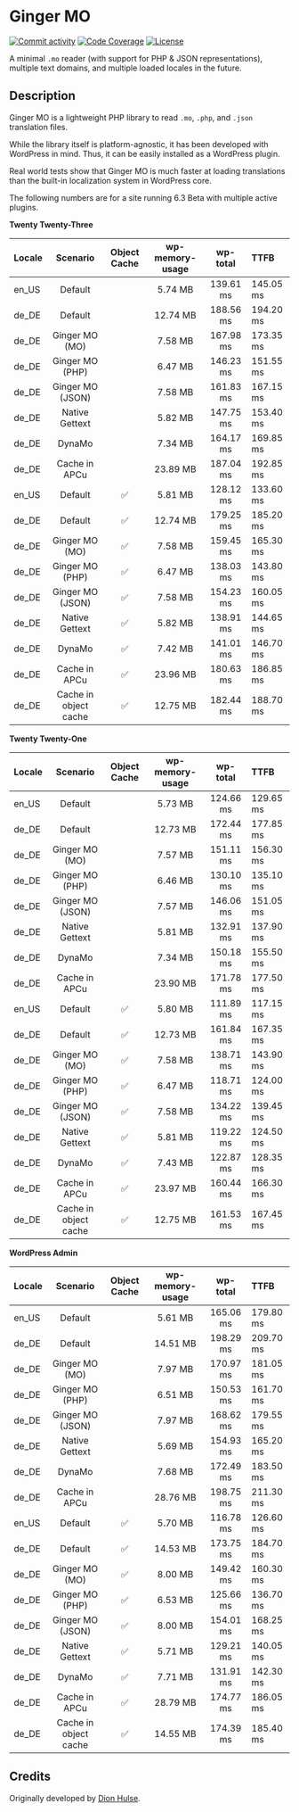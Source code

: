 # Ginger MO

[![Commit activity](https://img.shields.io/github/commit-activity/m/swissspidy/ginger-mo)](https://github.com/swissspidy/ginger-mo/pulse/monthly)
[![Code Coverage](https://codecov.io/gh/swissspidy/ginger-mo/branch/main/graph/badge.svg)](https://codecov.io/gh/swissspidy/ginger-mo)
[![License](https://img.shields.io/github/license/swissspidy/ginger-mo)](https://github.com/swissspidy/ginger-mo/blob/main/LICENSE)

A minimal `.mo` reader (with support for PHP & JSON representations), multiple text domains, and multiple loaded locales in the future.

## Description

Ginger MO is a lightweight PHP library to read `.mo`, `.php`, and `.json` translation files.

While the library itself is platform-agnostic, it has been developed with WordPress in mind. Thus, it can be easily installed as a WordPress plugin.

Real world tests show that Ginger MO is much faster at loading translations than the built-in localization system in WordPress core.

The following numbers are for a site running 6.3 Beta with multiple active plugins.

**Twenty Twenty-Three**

| Locale |       Scenario        | Object Cache | wp-memory-usage | wp-total  | TTFB      |
|:-------|:---------------------:|:------------:|:---------------:|:---------:|:----------|
| en_US  |        Default        |              |     5.74 MB     | 139.61 ms | 145.05 ms |
| de_DE  |        Default        |              |    12.74 MB     | 188.56 ms | 194.20 ms |
| de_DE  |    Ginger MO (MO)     |              |     7.58 MB     | 167.98 ms | 173.35 ms |
| de_DE  |    Ginger MO (PHP)    |              |     6.47 MB     | 146.23 ms | 151.55 ms |
| de_DE  |   Ginger MO (JSON)    |              |     7.58 MB     | 161.83 ms | 167.15 ms |
| de_DE  |    Native Gettext     |              |     5.82 MB     | 147.75 ms | 153.40 ms |
| de_DE  |        DynaMo         |              |     7.34 MB     | 164.17 ms | 169.85 ms |
| de_DE  |     Cache in APCu     |              |    23.89 MB     | 187.04 ms | 192.85 ms |
| en_US  |        Default        |      ✅       |     5.81 MB     | 128.12 ms | 133.60 ms |
| de_DE  |        Default        |      ✅       |    12.74 MB     | 179.25 ms | 185.20 ms |
| de_DE  |    Ginger MO (MO)     |      ✅       |     7.58 MB     | 159.45 ms | 165.30 ms |
| de_DE  |    Ginger MO (PHP)    |      ✅       |     6.47 MB     | 138.03 ms | 143.80 ms |
| de_DE  |   Ginger MO (JSON)    |      ✅       |     7.58 MB     | 154.23 ms | 160.05 ms |
| de_DE  |    Native Gettext     |      ✅       |     5.82 MB     | 138.91 ms | 144.65 ms |
| de_DE  |        DynaMo         |      ✅       |     7.42 MB     | 141.01 ms | 146.70 ms |
| de_DE  |     Cache in APCu     |      ✅       |    23.96 MB     | 180.63 ms | 186.85 ms |
| de_DE  | Cache in object cache |      ✅       |    12.75 MB     | 182.44 ms | 188.70 ms |

**Twenty Twenty-One**

| Locale |       Scenario        | Object Cache | wp-memory-usage | wp-total  | TTFB      |
|:-------|:---------------------:|:------------:|:---------------:|:---------:|:----------|
| en_US  |        Default        |              |     5.73 MB     | 124.66 ms | 129.65 ms |
| de_DE  |        Default        |              |    12.73 MB     | 172.44 ms | 177.85 ms |
| de_DE  |    Ginger MO (MO)     |              |     7.57 MB     | 151.11 ms | 156.30 ms |
| de_DE  |    Ginger MO (PHP)    |              |     6.46 MB     | 130.10 ms | 135.10 ms |
| de_DE  |   Ginger MO (JSON)    |              |     7.57 MB     | 146.06 ms | 151.05 ms |
| de_DE  |    Native Gettext     |              |     5.81 MB     | 132.91 ms | 137.90 ms |
| de_DE  |        DynaMo         |              |     7.34 MB     | 150.18 ms | 155.50 ms |
| de_DE  |     Cache in APCu     |              |    23.90 MB     | 171.78 ms | 177.50 ms |
| en_US  |        Default        |      ✅       |     5.80 MB     | 111.89 ms | 117.15 ms |
| de_DE  |        Default        |      ✅       |    12.73 MB     | 161.84 ms | 167.35 ms |
| de_DE  |    Ginger MO (MO)     |      ✅       |     7.58 MB     | 138.71 ms | 143.90 ms |
| de_DE  |    Ginger MO (PHP)    |      ✅       |     6.47 MB     | 118.71 ms | 124.00 ms |
| de_DE  |   Ginger MO (JSON)    |      ✅       |     7.58 MB     | 134.22 ms | 139.45 ms |
| de_DE  |    Native Gettext     |      ✅       |     5.81 MB     | 119.22 ms | 124.50 ms |
| de_DE  |        DynaMo         |      ✅       |     7.43 MB     | 122.87 ms | 128.35 ms |
| de_DE  |     Cache in APCu     |      ✅       |    23.97 MB     | 160.44 ms | 166.30 ms |
| de_DE  | Cache in object cache |      ✅       |    12.75 MB     | 161.53 ms | 167.45 ms |

**WordPress Admin**

| Locale |       Scenario        | Object Cache | wp-memory-usage | wp-total  | TTFB      |
|:-------|:---------------------:|:------------:|:---------------:|:---------:|:----------|
| en_US  |        Default        |              |     5.61 MB     | 165.06 ms | 179.80 ms |
| de_DE  |        Default        |              |    14.51 MB     | 198.29 ms | 209.70 ms |
| de_DE  |    Ginger MO (MO)     |              |     7.97 MB     | 170.97 ms | 181.05 ms |
| de_DE  |    Ginger MO (PHP)    |              |     6.51 MB     | 150.53 ms | 161.70 ms |
| de_DE  |   Ginger MO (JSON)    |              |     7.97 MB     | 168.62 ms | 179.55 ms |
| de_DE  |    Native Gettext     |              |     5.69 MB     | 154.93 ms | 165.20 ms |
| de_DE  |        DynaMo         |              |     7.68 MB     | 172.49 ms | 183.50 ms |
| de_DE  |     Cache in APCu     |              |    28.76 MB     | 198.75 ms | 211.30 ms |
| en_US  |        Default        |      ✅       |     5.70 MB     | 116.78 ms | 126.60 ms |
| de_DE  |        Default        |      ✅       |    14.53 MB     | 173.75 ms | 184.70 ms |
| de_DE  |    Ginger MO (MO)     |      ✅       |     8.00 MB     | 149.42 ms | 160.30 ms |
| de_DE  |    Ginger MO (PHP)    |      ✅       |     6.53 MB     | 125.66 ms | 136.70 ms |
| de_DE  |   Ginger MO (JSON)    |      ✅       |     8.00 MB     | 154.01 ms | 168.25 ms |
| de_DE  |    Native Gettext     |      ✅       |     5.71 MB     | 129.21 ms | 140.05 ms |
| de_DE  |        DynaMo         |      ✅       |     7.71 MB     | 131.91 ms | 142.30 ms |
| de_DE  |     Cache in APCu     |      ✅       |    28.79 MB     | 174.77 ms | 186.05 ms |
| de_DE  | Cache in object cache |      ✅       |    14.55 MB     | 174.39 ms | 185.40 ms |

## Credits

Originally developed by [Dion Hulse](https://github.com/dd32/ginger-mo).
